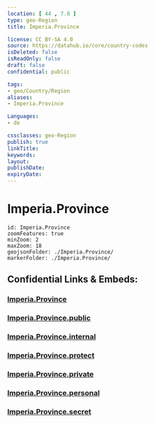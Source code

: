 ```yaml
---
location: [ 44 , 7.8 ] 
type: geo-Region
title: Imperia.Province

license: CC BY-SA 4.0
source: https://datahub.io/core/country-codes
isDeleted: false
isReadOnly: false
draft: false
confidential: public

tags:
- geo/Country/Region
aliases:
- Imperia.Province

Languages:
- de

cssclasses: geo-Region
publish: true
linkTitle: 
keywords: 
layout: 
publishDate: 
expiryDate: 
---
```


# Imperia.Province

```leaflet
id: Imperia.Province
zoomFeatures: true 
minZoom: 2 
maxZoom: 18
geojsonFolder: ./Imperia.Province/
markerFolder: ./Imperia.Province/
```


## Confidential Links & Embeds: 

### [Imperia.Province](/_Standards/Earth/Continent/Europe/Europe~South/Italy/regions~Italy/Liguria/Imperia.Province.md) 

### [Imperia.Province.public](/_public/Earth/Continent/Europe/Europe~South/Italy/regions~Italy/Liguria/Imperia.Province.public.md) 

### [Imperia.Province.internal](/_internal/Earth/Continent/Europe/Europe~South/Italy/regions~Italy/Liguria/Imperia.Province.internal.md) 

### [Imperia.Province.protect](/_protect/Earth/Continent/Europe/Europe~South/Italy/regions~Italy/Liguria/Imperia.Province.protect.md) 

### [Imperia.Province.private](/_private/Earth/Continent/Europe/Europe~South/Italy/regions~Italy/Liguria/Imperia.Province.private.md) 

### [Imperia.Province.personal](/_personal/Earth/Continent/Europe/Europe~South/Italy/regions~Italy/Liguria/Imperia.Province.personal.md) 

### [Imperia.Province.secret](/_secret/Earth/Continent/Europe/Europe~South/Italy/regions~Italy/Liguria/Imperia.Province.secret.md)

